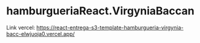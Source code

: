 # hamburgueriaReact.VirgyniaBaccan

Link vercel: https://react-entrega-s3-template-hamburgueria-virgynia-bacc-elwjuoja0.vercel.app/
